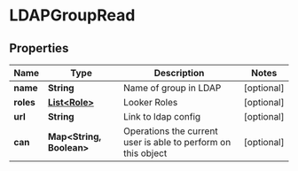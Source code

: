 
# LDAPGroupRead

## Properties
Name | Type | Description | Notes
------------ | ------------- | ------------- | -------------
**name** | **String** | Name of group in LDAP |  [optional]
**roles** | [**List&lt;Role&gt;**](Role.md) | Looker Roles |  [optional]
**url** | **String** | Link to ldap config |  [optional]
**can** | **Map&lt;String, Boolean&gt;** | Operations the current user is able to perform on this object |  [optional]




